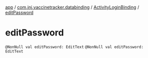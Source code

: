 [app](../../index.md) / [com.jnj.vaccinetracker.databinding](../index.md) / [ActivityLoginBinding](index.md) / [editPassword](./edit-password.md)

# editPassword

`@NonNull val editPassword: EditText`
`@NonNull val editPassword: EditText`